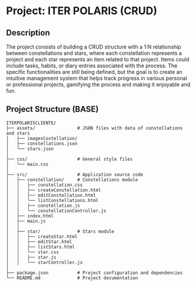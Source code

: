 # Project: ITER POLARIS (CRUD)

## Description
The project consists of building a CRUD structure with a 1:N relationship between constellations and stars, where each constellation represents a project and each star represents an item related to that project. Items could include tasks, habits, or diary entries associated with the process. The specific functionalities are still being defined, but the goal is to create an intuitive management system that helps track progress in various personal or professional projects, gamifying the process and making it enjoyable and fun.

## Project Structure (BASE)

```
ITERPOLARISCLIENTE/
├── assets/                # JSON files with data of constellations and stars
│   ├── imagesCostellation/
│   ├── constellations.json
│   └── stars.json
│
├── css/                   # General style files
│   └── main.css
│
├── src/                   # Application source code
│   ├── constellation/     # Constellations module
│   │   ├── constellation.css
│   │   ├── createConstellation.html
│   │   ├── editConstellation.html
│   │   └── listConstellations.html
│   │   ├── constellation.js
│   │   └── constellationController.js
│   ├── index.html
│   ├── main.js
│   │
│   ├── star/              # Stars module
│   │   ├── createStar.html
│   │   ├── editStar.html
│   │   ├── listStars.html
│   │   └── star.css
│   │   ├── star.js
│   │   └── starController.js
│
├── package.json           # Project configuration and dependencies
└── README.md              # Project documentation
```

